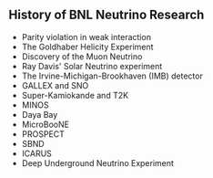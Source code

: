 ## History of BNL Neutrino Research

- Parity violation in weak interaction
- The Goldhaber Helicity Experiment
- Discovery of the Muon Neutrino
- Ray Davis' Solar Neutrino experiment 
- The Irvine-Michigan-Brookhaven (IMB) detector
- GALLEX and SNO
- Super-Kamiokande and T2K
- MINOS
- Daya Bay
- MicroBooNE
- PROSPECT
- SBND
- ICARUS
- Deep Underground Neutrino Experiment






